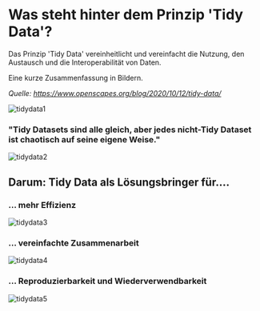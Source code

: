 # Was steht hinter dem Prinzip 'Tidy Data'? 

Das Prinzip 'Tidy Data' vereinheitlicht und vereinfacht die Nutzung, den Austausch und die Interoperabilität von Daten.

Eine kurze Zusammenfassung in Bildern. 

*Quelle: https://www.openscapes.org/blog/2020/10/12/tidy-data/*


![tidydata1](https://www.openscapes.org/img/blog/tidydata/tidydata_1.jpg) 

### "Tidy Datasets sind alle gleich, aber jedes nicht-Tidy Dataset ist chaotisch auf seine eigene Weise."

![tidydata2](https://www.openscapes.org/img/blog/tidydata/tidydata_2.jpg) 

## Darum: Tidy Data als Lösungsbringer für....

### ... mehr Effizienz 

![tidydata3](https://www.openscapes.org/img/blog/tidydata/tidydata_3.jpg) 

### ... vereinfachte Zusammenarbeit

![tidydata4](https://www.openscapes.org/img/blog/tidydata/tidydata_4.jpg) 

### ... Reproduzierbarkeit und Wiederverwendbarkeit 

![tidydata5](https://www.openscapes.org/img/blog/tidydata/tidydata_5.jpg) 
